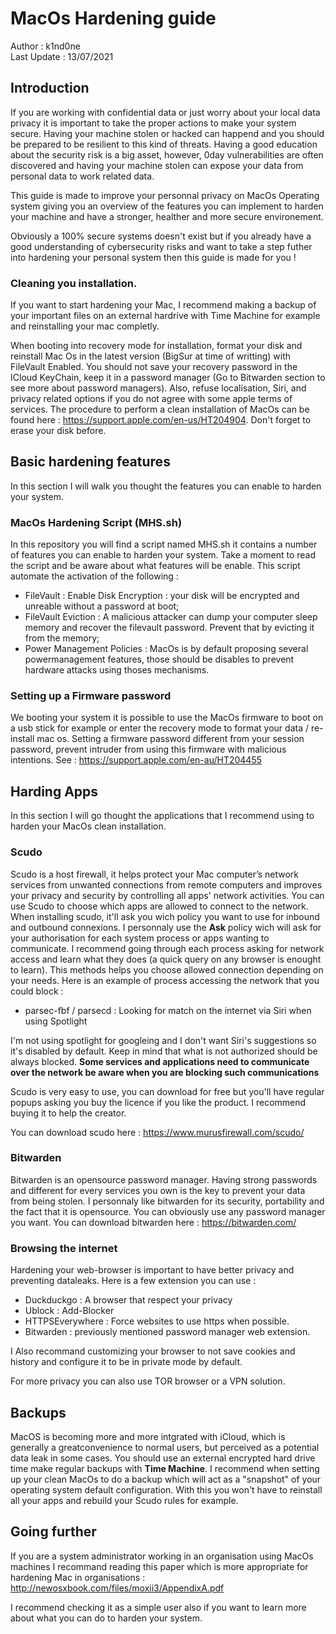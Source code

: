 # MacOs Hardening guide

Author : k1nd0ne </br>
Last Update : 13/07/2021

## Introduction
If you are working with confidential data or just worry about your local data privacy it is important to take the proper actions to make your system secure.
Having your machine stolen or hacked can happend and you should be prepared to be resilient to this kind of threats. Having a good education about the security risk is a big asset,
however, 0day vulnerabilities are often discovered and having your machine stolen can expose your data from personal data to work related data.

This guide is made to improve your personnal privacy on MacOs Operating system giving you an overview of the features you can implement to harden your machine and have a stronger, healther and more secure environement.

Obviously a 100% secure systems doesn't exist but if you already have a good understanding of cybersecurity risks and want to take a step futher into hardening your personal system then this guide is made for you !


### Cleaning you installation. 
If you want to start hardening your Mac, I recommend making a backup of your important files on an external hardrive with Time Machine for example and reinstalling your mac completly. 

When booting into recovery mode for installation, format your disk and reinstall Mac Os in the latest version (BigSur at time of writting) with FileVault Enabled. You should not save your recovery password in the ICloud KeyChain, keep it in a password manager (Go to Bitwarden section to see more about password managers). Also, refuse localisation, Siri, and privacy related options if you do not agree with some apple terms of services. The procedure to perform a clean installation of MacOs can be found here : https://support.apple.com/en-us/HT204904. Don't forget to erase your disk before.

## Basic hardening features
In this section I will walk you thought the features you can enable to harden your system.

### MacOs Hardening Script (MHS.sh) 
In this repository you will find a script named MHS.sh it contains a number of features you can enable to harden your system.
Take a moment to read the script and be aware about what features will be enable. This script automate the activation of the following :
- FileVault : Enable Disk Encryption : your disk will be encrypted and unreable without a password at boot;
- FileVault Eviction : A malicious attacker can dump your computer sleep memory and recover the filevault password. Prevent that by evicting it from the memory;
- Power Management Policies : MacOs is by default proposing several powermanagement features, those should be disables to prevent hardware attacks using thoses mechanisms.

### Setting up a Firmware password
We booting your system it is possible to use the MacOs firmware to boot on a usb stick for example or enter the recovery mode to format your data / re-install mac os. 
Setting a firmware password different from your session password, prevent intruder from using this firmware with malicious intentions. See : https://support.apple.com/en-au/HT204455


## Harding Apps

In this section I will go thought the applications that I recommend using to harden your MacOs clean installation.

### Scudo

Scudo is a host firewall, it helps protect your Mac computer’s network services from unwanted connections from remote computers and improves your privacy and security by controlling all apps' network activities. You can use Scudo to choose which apps are allowed to connect to the network. 
When installing scudo, it'll ask you wich policy you want to use for inbound and outbound connexions. I personnaly use the **Ask** policy wich will ask for your authorisation for each system process or apps wanting to communicate. I recommend going through each process asking for network access and learn what they does (a quick query on any browser is enought to learn). This methods helps you choose allowed connection depending on your needs. Here is an example of process accessing the network that you could block : 
- parsec-fbf / parsecd : Looking for match on the internet via Siri when using Spotlight

I'm not using spotlight for googleing and I don't want Siri's suggestions so it's disabled by default. 
Keep in mind that what is not authorized should be always blocked.
**Some services and applications need to communicate over the network be aware when you are blocking such communications**

Scudo is very easy to use, you can download for free but you'll have regular popups asking you buy the licence if you like the product. I recommend buying it to help the creator.

You can download scudo here : https://www.murusfirewall.com/scudo/

### Bitwarden
Bitwarden is an opensource password manager. Having strong passwords and different for every services you own is the key to prevent your data from being stolen. I personnaly like bitwarden for its security, portability and the fact that it is opensource. 
You can obviously use any password manager you want. You can download bitwarden here : https://bitwarden.com/

### Browsing the internet
Hardening your web-browser is important to have better privacy and preventing dataleaks.
Here is a few extension you can use : 
- Duckduckgo : A browser that respect your privacy
- Ublock : Add-Blocker
- HTTPSEverywhere : Force websites to use https when possible.
- Bitwarden : previously mentioned password manager web extension. 

I Also recommand customizing your browser to not save cookies and history and configure it to be in private mode by default. 

For more privacy you can also use TOR browser or a VPN solution.

## Backups 

MacOS is becoming more and more intgrated with iCloud, which is generally a greatconvenience to normal users, but perceived as a potential data leak in some cases. You  should use an external encrypted hard drive time make regular backups with  **Time Machine**. I recommend when setting up your clean MacOs to do a backup which will act as a "snapshot" of your operating system default configuration. With this you won't have to reinstall all your apps and rebuild your Scudo rules for example. 


## Going further 

If you are a system administrator working in an organisation using MacOs machines I recommand reading this paper which is more appropriate for hardening Mac in organisations : http://newosxbook.com/files/moxii3/AppendixA.pdf

I recommend checking it as a simple user also if you want to learn more about what you can do to harden your system.
